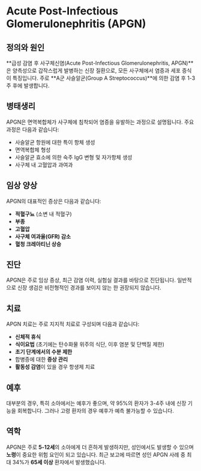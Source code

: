 # Acute Post-Infectious Glomerulonephritis (APGN)

## 정의와 원인
**급성 감염 후 사구체신염(Acute Post-Infectious Glomerulonephritis, APGN)**은 양측성으로 갑작스럽게 발병하는 신장 질환으로, 모든 사구체에서 염증과 세포 증식이 특징입니다. 주로 **A군 사슬알균(Group A Streptococcus)**에 의한 감염 후 1-3주 후에 발생합니다.

## 병태생리
APGN은 면역복합체가 사구체에 침착되어 염증을 유발하는 과정으로 설명됩니다. 주요 과정은 다음과 같습니다:
- 사슬알균 항원에 대한 특이 항체 생성
- 면역복합체 형성
- 사슬알균 효소에 의한 숙주 IgG 변형 및 자가항체 생성
- 사구체 내 고혈압과 과여과

## 임상 양상
APGN의 대표적인 증상은 다음과 같습니다:
- **적혈구뇨** (소변 내 적혈구)
- **부종**
- **고혈압**
- **사구체 여과율(GFR) 감소**
- **혈청 크레아티닌 상승**

## 진단
APGN은 주로 임상 증상, 최근 감염 이력, 실험실 결과를 바탕으로 진단됩니다. 일반적으로 신장 생검은 비전형적인 경과를 보이지 않는 한 권장되지 않습니다.

## 치료
APGN 치료는 주로 지지적 치료로 구성되며 다음과 같습니다:
- **신체적 휴식**
- **식이요법** (초기에는 탄수화물 위주의 식단, 이후 염분 및 단백질 제한)
- **초기 단계에서의 수분 제한**
- 합병증에 대한 **증상 관리**
- **활동성 감염**이 있을 경우 항생제 치료

## 예후
대부분의 경우, 특히 소아에서는 예후가 좋으며, 약 95%의 환자가 3-4주 내에 신장 기능을 회복합니다. 그러나 고령 환자의 경우 예후가 예측 불가능할 수 있습니다.

## 역학
APGN은 주로 **5-12세**의 소아에게 더 흔하게 발생하지만, 성인에서도 발생할 수 있으며 **노령**이 중요한 위험 요인이 되고 있습니다. 최근 보고에 따르면 성인 APGN 사례 중 최대 34%가 **65세 이상** 환자에서 발생했습니다.

